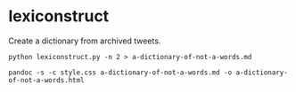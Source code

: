 lexiconstruct
=============

Create a dictionary from archived tweets.

    python lexiconstruct.py -n 2 > a-dictionary-of-not-a-words.md

    pandoc -s -c style.css a-dictionary-of-not-a-words.md -o a-dictionary-of-not-a-words.html
